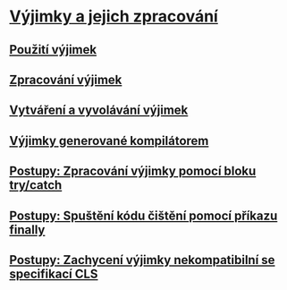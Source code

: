 # [Výjimky a jejich zpracování](index.md)
## [Použití výjimek](using-exceptions.md)
## [Zpracování výjimek](exception-handling.md)
## [Vytváření a vyvolávání výjimek](creating-and-throwing-exceptions.md)
## [Výjimky generované kompilátorem](compiler-generated-exceptions.md)
## [Postupy: Zpracování výjimky pomocí bloku try/catch](how-to-handle-an-exception-using-try-catch.md)
## [Postupy: Spuštění kódu čištění pomocí příkazu finally](how-to-execute-cleanup-code-using-finally.md)
## [Postupy: Zachycení výjimky nekompatibilní se specifikací CLS](how-to-catch-a-non-cls-exception.md)
